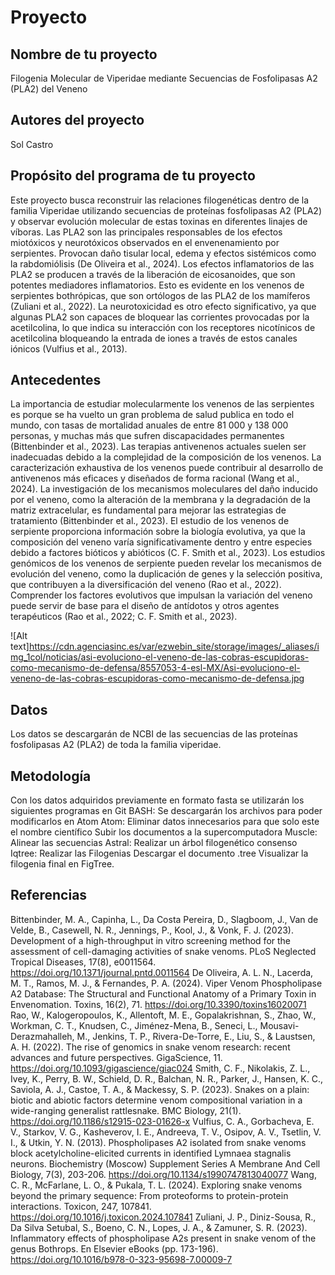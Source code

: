 # Proyecto 
## Nombre de tu proyecto
Filogenia Molecular de Viperidae mediante Secuencias de Fosfolipasas A2 (PLA2) del Veneno

## Autores del proyecto
Sol Castro

## Propósito del programa de tu proyecto
Este proyecto busca reconstruir las relaciones filogenéticas dentro de la familia Viperidae utilizando secuencias de proteínas fosfolipasas A2 (PLA2) y observar evolución molecular de estas toxinas en diferentes linajes de víboras. Las PLA2 son las principales responsables de los efectos miotóxicos y neurotóxicos observados en el envenenamiento por serpientes. Provocan daño tisular local, edema y efectos sistémicos como la rabdomiólisis (De Oliveira et al., 2024). Los efectos inflamatorios de las PLA2 se producen a través de la liberación de eicosanoides, que son potentes mediadores inflamatorios. Esto es evidente en los venenos de serpientes bothrópicas, que son ortólogos de las PLA2 de los mamíferos (Zuliani et al., 2022). La neurotoxicidad es otro efecto significativo, ya que algunas PLA2 son capaces de bloquear las corrientes provocadas por la acetilcolina, lo que indica su interacción con los receptores nicotínicos de acetilcolina bloqueando la entrada de iones a través de estos canales iónicos (Vulfius et al., 2013).
## Antecedentes
La importancia de estudiar molecularmente los venenos de las serpientes es porque se ha vuelto un gran problema de salud publica en todo el mundo, con tasas de mortalidad anuales de entre 81 000 y 138 000 personas, y muchas más que sufren discapacidades permanentes (Bittenbinder et al., 2023). Las terapias antivenenos actuales suelen ser inadecuadas debido a la complejidad de la composición de los venenos. La caracterización exhaustiva de los venenos puede contribuir al desarrollo de antivenenos más eficaces y diseñados de forma racional (Wang et al., 2024). La investigación de los mecanismos moleculares del daño inducido por el veneno, como la alteración de la membrana y la degradación de la matriz extracelular, es fundamental para mejorar las estrategias de tratamiento (Bittenbinder et al., 2023). El estudio de los venenos de serpiente proporciona información sobre la biología evolutiva, ya que la composición del veneno varía significativamente dentro y entre especies debido a factores bióticos y abióticos (C. F. Smith et al., 2023). Los estudios genómicos de los venenos de serpiente pueden revelar los mecanismos de evolución del veneno, como la duplicación de genes y la selección positiva, que contribuyen a la diversificación del veneno (Rao et al., 2022). Comprender los factores evolutivos que impulsan la variación del veneno puede servir de base para el diseño de antídotos y otros agentes terapéuticos (Rao et al., 2022; C. F. Smith et al., 2023).

![Alt text]https://cdn.agenciasinc.es/var/ezwebin_site/storage/images/_aliases/img_1col/noticias/asi-evoluciono-el-veneno-de-las-cobras-escupidoras-como-mecanismo-de-defensa/8557053-4-esl-MX/Asi-evoluciono-el-veneno-de-las-cobras-escupidoras-como-mecanismo-de-defensa.jpg 

## Datos 
Los datos se descargarán de NCBI de las secuencias de las proteínas fosfolipasas A2 (PLA2) de toda la familia viperidae.
## Metodología
Con los datos adquiridos previamente en formato fasta se utilizarán los siguientes programas en Git BASH: 
Se descargarán los archivos para poder modificarlos en Atom
Atom: Eliminar datos innecesarios para que solo este el nombre científico
Subir los documentos a la supercomputadora 
Muscle: Alinear las secuencias 
Astral: Realizar un árbol filogenético consenso 
Iqtree: Realizar las Filogenias 
Descargar el documento .tree 
Visualizar la filogenia final en FigTree.

## Referencias 
Bittenbinder, M. A., Capinha, L., Da Costa Pereira, D., Slagboom, J., Van de Velde, B., Casewell, N. R., Jennings, P., Kool, J., & Vonk, F. J. (2023). Development of a high-throughput in vitro screening method for the assessment of cell-damaging activities of snake venoms. PLoS Neglected Tropical Diseases, 17(8), e0011564. https://doi.org/10.1371/journal.pntd.0011564
De Oliveira, A. L. N., Lacerda, M. T., Ramos, M. J., & Fernandes, P. A. (2024). Viper Venom Phospholipase A2 Database: The Structural and Functional Anatomy of a Primary Toxin in Envenomation. Toxins, 16(2), 71. https://doi.org/10.3390/toxins16020071
Rao, W., Kalogeropoulos, K., Allentoft, M. E., Gopalakrishnan, S., Zhao, W., Workman, C. T., Knudsen, C., Jiménez-Mena, B., Seneci, L., Mousavi-Derazmahalleh, M., Jenkins, T. P., Rivera-De-Torre, E., Liu, S., & Laustsen, A. H. (2022). The rise of genomics in snake venom research: recent advances and future perspectives. GigaScience, 11. https://doi.org/10.1093/gigascience/giac024
Smith, C. F., Nikolakis, Z. L., Ivey, K., Perry, B. W., Schield, D. R., Balchan, N. R., Parker, J., Hansen, K. C., Saviola, A. J., Castoe, T. A., & Mackessy, S. P. (2023). Snakes on a plain: biotic and abiotic factors determine venom compositional variation in a wide-ranging generalist rattlesnake. BMC Biology, 21(1). https://doi.org/10.1186/s12915-023-01626-x
Vulfius, C. A., Gorbacheva, E. V., Starkov, V. G., Kasheverov, I. E., Andreeva, T. V., Osipov, A. V., Tsetlin, V. I., & Utkin, Y. N. (2013). Phospholipases A2 isolated from snake venoms block acetylcholine-elicited currents in identified Lymnaea stagnalis neurons. Biochemistry (Moscow) Supplement Series A Membrane And Cell Biology, 7(3), 203-206. https://doi.org/10.1134/s1990747813040077
Wang, C. R., McFarlane, L. O., & Pukala, T. L. (2024). Exploring snake venoms beyond the primary sequence: From proteoforms to protein-protein interactions. Toxicon, 247, 107841. https://doi.org/10.1016/j.toxicon.2024.107841
Zuliani, J. P., Diniz-Sousa, R., Da Silva Setubal, S., Boeno, C. N., Lopes, J. A., & Zamuner, S. R. (2023). Inflammatory effects of phospholipase A2s present in snake venom of the genus Bothrops. En Elsevier eBooks (pp. 173-196). https://doi.org/10.1016/b978-0-323-95698-7.00009-7

